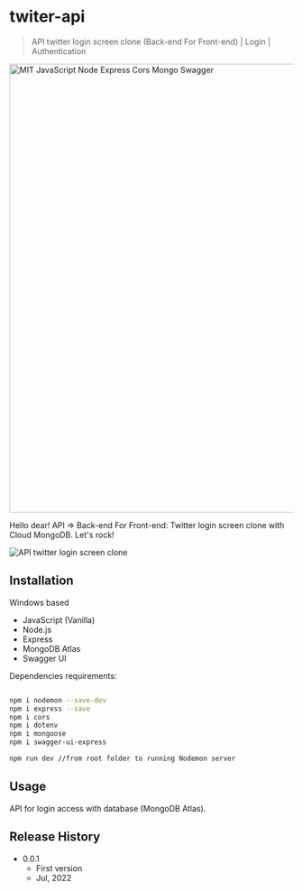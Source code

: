 # twiter-api
> API twitter login screen clone (Back-end For Front-end) | Login | Authentication


<img width="795" alt="MIT JavaScript Node Express Cors Mongo Swagger" src="https://user-images.githubusercontent.com/102762000/177672216-faa7f90f-b246-4835-94ff-48c3e40bebc2.png">


Hello dear! API => Back-end For Front-end: Twitter login screen clone  with Cloud MongoDB. Let's rock!


![API twitter login screen clone](https://user-images.githubusercontent.com/102762000/177671440-b3ffa21c-4f86-480c-a14d-54598cf9f4ae.png)


## Installation

Windows based
- JavaScript (Vanilla)
- Node.js
- Express
- MongoDB Atlas
- Swagger UI


Dependencies requirements:

```sh

npm i nodemon --save-dev
npm i express --save
npm i cors
npm i dotenv
npm i mongoose
npm i swagger-ui-express

npm run dev //from root folder to running Nodemon server

```


## Usage

API for login access with database (MongoDB Atlas).


## Release History

* 0.0.1
    * First version
    * Jul, 2022
